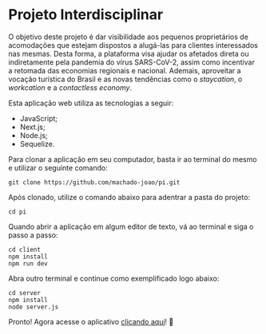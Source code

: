 # Projeto Interdisciplinar

O objetivo deste projeto é dar visibilidade aos pequenos proprietários de acomodações que estejam dispostos a alugá-las para clientes interessados nas mesmas. Desta forma, a plataforma visa ajudar os afetados direta ou indiretamente pela pandemia do vírus SARS-CoV-2, assim como incentivar a retomada das economias regionais e nacional. Ademais, aproveitar a vocação turística do Brasil e as novas tendências como o _staycation_, o _workcation_ e a _contactless economy_.

Esta aplicação web utiliza as tecnologias a seguir:
* JavaScript;
* Next.js;
* Node.js;
* Sequelize.

Para clonar a aplicação em seu computador, basta ir ao terminal do mesmo e utilizar o seguinte comando:

```console
git clone https://github.com/machado-joao/pi.git
```

Após clonado, utilize o comando abaixo para adentrar a pasta do projeto:

```console
cd pi
```

Quando abrir a aplicação em algum editor de texto, vá ao terminal e siga o passo a passo:
```console
cd client
npm install
npm run dev
```

Abra outro terminal e continue como exemplificado logo abaixo:

```console
cd server
npm install
node server.js
```

Pronto! Agora acesse o aplicativo <a href="http://localhost:3000" target="_blank">clicando aqui</a>! 🚀
